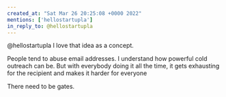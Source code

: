 ```yaml
---
created_at: "Sat Mar 26 20:25:08 +0000 2022"
mentions: ['hellostartupla']
in_reply_to: @hellostartupla
---
```


@hellostartupla I love that idea as a concept.

People tend to abuse email addresses. I understand how powerful cold outreach can be. But with everybody doing it all the time, it gets exhausting for the recipient and makes it harder for everyone

There need to be gates.